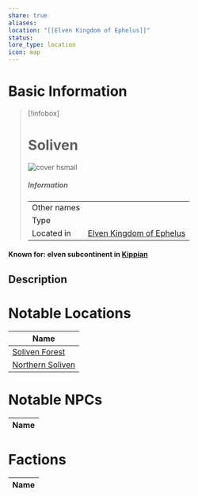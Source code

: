 ```yaml
---
share: true
aliases: 
location: "[[Elven Kingdom of Ephelus]]"
status: 
lore_type: location
icon: map
---
```

# Basic Information
> [!infobox]
> # Soliven
> ![cover hsmall](insertimage.png)
> ##### Information
> |   |  |
> | ---- | ---- |
> | Other names | |
> | Type | 
> | Located in | [Elven Kingdom of Ephelus](../Kingdoms/Elven%20Kingdom%20of%20Ephelus.md)|
#### Known for: elven subcontinent in [Kippian](../Continents/Kippian.md)
## Description
# Notable Locations
| Name                                                      |
| --------------------------------------------------------- |
| [Soliven Forest](./Soliven%20Forest.md)     |
| [Northern Soliven](./Northern%20Soliven.md) |

# Notable NPCs
| Name |
| ---- |

# Factions
| Name |
| ---- |

